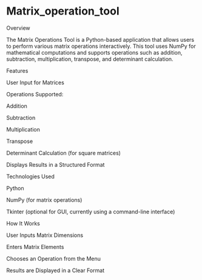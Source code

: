 # Matrix_operation_tool
Overview

The Matrix Operations Tool is a Python-based application that allows users to perform various matrix operations interactively. This tool uses NumPy for mathematical computations and supports operations such as addition, subtraction, multiplication, transpose, and determinant calculation.

Features

User Input for Matrices

Operations Supported:

Addition

Subtraction

Multiplication

Transpose

Determinant Calculation (for square matrices)

Displays Results in a Structured Format

Technologies Used

Python

NumPy (for matrix operations)

Tkinter (optional for GUI, currently using a command-line interface)

How It Works

User Inputs Matrix Dimensions

Enters Matrix Elements

Chooses an Operation from the Menu

Results are Displayed in a Clear Format

